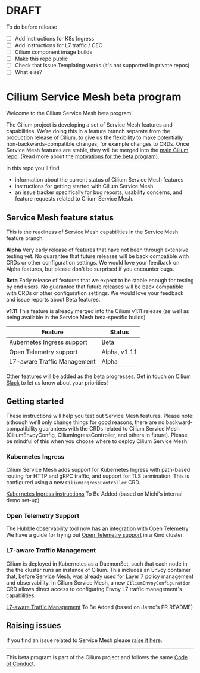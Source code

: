 # DRAFT

To do before release 

- [ ] Add instructions for K8s Ingress
- [ ] Add instructions for L7 traffic / CEC
- [ ] Cilium component image builds
- [ ] Make this repo public 
- [ ] Check that Issue Templating works (it's not supported in private repos) 
- [ ] What else? 

# Cilium Service Mesh beta program

Welcome to the Cilium Service Mesh beta program! 

The Cilium project is developing a set of Service Mesh features and capabilities. We're doing this in a feature branch separate from the production release of Cilium, to give us the flexibility to make potentially non-backwards-compatible changes, for example changes to CRDs. Once Service Mesh features are stable, they will be merged into the [main Cilium repo](https://github.com/cilium/cilium). (Read more about the [motivations for the beta program](https://cilium.io/blog/2021/12/01/cilium-service-mesh-beta)). 

In this repo you'll find 
* information about the current status of Cilium Service Mesh features
* instructions for getting started with Cilium Service Mesh
* an issue tracker specifically for bug reports, usability concerns, and feature requests related to Cilium Service Mesh. 

## Service Mesh feature status 

This is the readiness of Service Mesh capabilities in the Service Mesh feature branch.

**Alpha** Very early release of features that have not been through extensive testing yet. No guarantee that future releases will be back compatible with CRDs or other configuration settings. We would love your feedback on Alpha features, but please don't be surprised if you encounter bugs.

**Beta** Early release of features that we expect to be stable enough for testing by end users. No guarantee that future releases will be back compatible with CRDs or other configuration settings. We would love your feedback and issue reports about Beta features. 

**v1.11** This feature is already merged into the Cilium v1.11 release (as well as being available in the Service Mesh beta-specific builds)

| Feature | Status | 
|---------|--------|
| Kubernetes Ingress support | Beta |
| Open Telemetry support | Alpha, v1.11 |
| L7-aware Traffic Management | Alpha | 

Other features will be added as the beta progresses. Get in touch on [Cilium Slack](http://slack.cilium.io) to let us know about your priorities! 

## Getting started

These instructions will help you test out Service Mesh features. Please note: although we’ll only change things for good reasons, there are no backward-compatibility guarantees with the CRDs related to Cilium Service Mesh (CiliumEnvoyConfig, CiliumIngressController, and others in future). Please be mindful of this when you choose where to deploy Cilium Service Mesh.

### Kubernetes Ingress

Cilium Service Mesh adds support for Kubernetes Ingress with path-based routing for HTTP and gRPC traffic, and support for TLS termination. This is configured using a new `CiliumIngressController` CRD. 

[Kubernetes Ingress instructions]() To Be Added (based on Michi's internal demo set-up) 

### Open Telemetry Support 

The Hubble observability tool now has an integration with Open Telemetry.  We have a guide for trying out [Open Telemetry support](https://github.com/cilium/hubble-otel/blob/main/USER_GUIDE_KIND.md) in a Kind cluster. 

### L7-aware Traffic Management

Cilium is deployed in Kubernetes as a DaemonSet, such that each node in the the cluster runs an instance of Cilium. This includes an Envoy container that, before Service Mesh, was already used for Layer 7 policy management and observability. In Cilium Service Mesh, a new `CiliumEnvoyConfiguration` CRD allows direct access to configuring Envoy L7 traffic management's capabilities. 

[L7-aware Traffic Management]() To Be Added (based on Jarno's PR README) 

## Raising issues

If you find an issue related to Service Mesh please [raise it here](https://github.com/cilium/cilium-service-mesh-beta/issues). 

---

This beta program is part of the Cilium project and follows the same [Code of Conduct](https://github.com/cilium/cilium/blob/master/CODE_OF_CONDUCT.md). 
